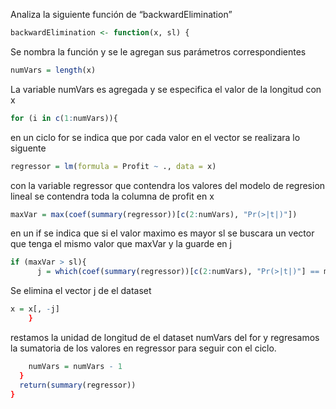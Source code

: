 Analiza la siguiente función de “backwardElimination”

```R
backwardElimination <- function(x, sl) {
```
Se nombra la función y se le agregan sus parámetros correspondientes

```R
numVars = length(x)
```
La variable numVars es agregada y se especifica el valor de la longitud con x

```R
for (i in c(1:numVars)){
```
en un ciclo for se indica que por cada valor en el vector se realizara lo siguente

```R
regressor = lm(formula = Profit ~ ., data = x)
```
con la variable regressor que contendra los valores del modelo de regresion lineal se contendra toda la columna de profit en x

```R
maxVar = max(coef(summary(regressor))[c(2:numVars), "Pr(>|t|)"])
```
en un if se indica que si el valor maximo es mayor sl se buscara un vector que tenga el mismo valor que maxVar y la guarde en j


```R
if (maxVar > sl){
      j = which(coef(summary(regressor))[c(2:numVars), "Pr(>|t|)"] == maxVar)
```
Se elimina el vector j de el dataset


```R
x = x[, -j]
    }
```
restamos la unidad de longitud de el dataset numVars del for y regresamos la sumatoria de los valores en regressor para seguir con el ciclo.

```R
    numVars = numVars - 1
  }
  return(summary(regressor))
}
```
